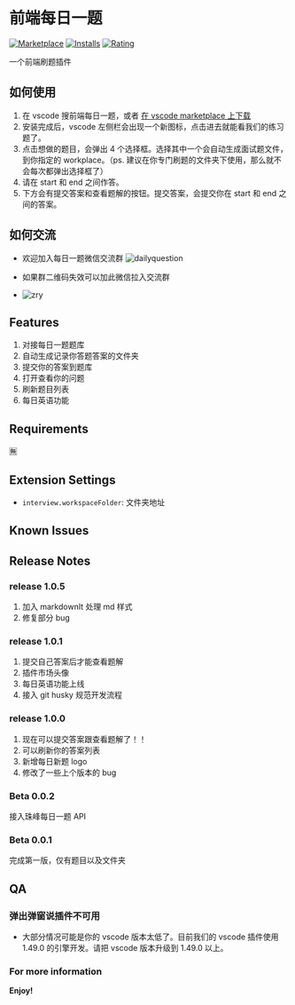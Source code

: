 # 前端每日一题

[![Marketplace](https://img.shields.io/visual-studio-marketplace/v/everest-architecture.front-end-daily-question.svg?label=Marketplace&style=for-the-badge&logo=visual-studio-code)](https://marketplace.visualstudio.com/items?itemName=everest-architecture.front-end-daily-question)
[![Installs](https://img.shields.io/visual-studio-marketplace/i/everest-architecture.front-end-daily-question.svg?style=for-the-badge)](https://marketplace.visualstudio.com/items?itemName=everest-architecture.front-end-daily-question)
[![Rating](https://img.shields.io/visual-studio-marketplace/stars/everest-architecture.front-end-daily-question.svg?style=for-the-badge)](https://marketplace.visualstudio.com/items?itemName=giscafer.leek-fund)

一个前端刷题插件

## 如何使用

1. 在 vscode 搜前端每日一题，或者 [在 vscode marketplace 上下载](https://marketplace.visualstudio.com/items?itemName=everest-architecture.front-end-daily-question)
2. 安装完成后，vscode 左侧栏会出现一个新图标，点击进去就能看我们的练习题了。
3. 点击想做的题目，会弹出 4 个选择框。选择其中一个会自动生成面试题文件，到你指定的 workplace。（ps. 建议在你专门刷题的文件夹下使用，那么就不会每次都弹出选择框了）
4. 请在 start 和 end 之间作答。
5. 下方会有提交答案和查看题解的按钮。提交答案，会提交你在 start 和 end 之间的答案。

## 如何交流

- 欢迎加入每日一题微信交流群
  ![dailyquestion](https://img.zhufengpeixun.com/dailyquestion.jpg)

- 如果群二维码失效可以加此微信拉入交流群
- ![zry](https://img.zhufengpeixun.com/her.jpg)

## Features

1. 对接每日一题题库
2. 自动生成记录你答题答案的文件夹
3. 提交你的答案到题库
4. 打开查看你的问题
5. 刷新题目列表
6. 每日英语功能

## Requirements

🈚️

## Extension Settings

- `interview.workspaceFolder`: 文件夹地址

## Known Issues

## Release Notes

### release 1.0.5

1. 加入 markdownIt 处理 md 样式
2. 修复部分 bug

### release 1.0.1

1. 提交自己答案后才能查看题解
2. 插件市场头像
3. 每日英语功能上线
4. 接入 git husky 规范开发流程

### release 1.0.0

1. 现在可以提交答案跟查看题解了！！
2. 可以刷新你的答案列表
3. 新增每日新题 logo
4. 修改了一些上个版本的 bug

### Beta 0.0.2

接入珠峰每日一题 API

### Beta 0.0.1

完成第一版，仅有题目以及文件夹

## QA

### 弹出弹窗说插件不可用

- 大部分情况可能是你的 vscode 版本太低了。目前我们的 vscode 插件使用 1.49.0 的引擎开发。请把 vscode 版本升级到 1.49.0 以上。

### For more information

**Enjoy!**
